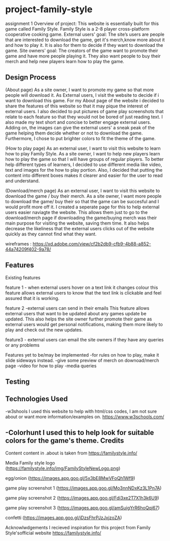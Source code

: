 # project-family-style
assignment 1 
Overview of project: This website is essentially built for this game called Family Style. Family Style is a 2-8 player cross-platform cooperative cooking game. 
External users' goal: The site’s users are people that are interested to download the game, get it's merch,know more about it and how to play it. It is also for them to decide if they want to download the game. 
Site owners' goal: The creators of the game want to promote their game and have more people playing it. They also want people to buy their merch and help new players learn how to play the game. 


Design Process
-------------------
(About page)
As a site owner, I want to promote my game so that more people will download it. As External users, I visit the website to decide if i want to download this game.
For my About page of the website i decided to share the features of this website so that it may pique the interest of external users. I also decided to put pictures of game play screenshots that relate to each feature so that they would not be bored of just reading text. I also made my text short and concise to better engage external users. Adding on, the images can give the external users' a sneak peak of the game helping them decide whether or not to download the game.
Furthermore, I chose to put brighter colors to fit the theme of the game.

(How to play page)
As an external user, I want to visit this website to learn how to play Family Style.
As a site owner, I want to help new players learn how to play the game so that I will have groups of regular players.
To better help different types of learners, I decided to use different media like video, text and images for the how to play portion. Also, I decided that putting the content into different boxes makes it clearer and easier for the user to read and understand. 

(Download/merch page)
As an external user, I want to visit this website to download the game / buy their merch.
As a site owner, I want more people to download the game/ buy their so that the game can be succesful and I would profit more off it.
I created a seperate page for this to help external users easier naviagte the website. This allows them just to go to the download/merch page if downloading the game/buying merch was their main purpose for visiting the website, saving them time. It also helps decrease the likeliness that the external users clicks out of the website quickly as they cannot find what they want. 

wireframes : https://xd.adobe.com/view/cf2b2db9-cfb9-4b88-a852-44a74209f402-9a78/ 


Features
----------
Existing features

feature 1 - when external users hover on a text link it changes colour
this feature allows external users to know that the text link is clickable and feel assured that it is working.

feature 2 -external users can send in their emails
This feature allows external users that want to be updated about any games update be updated. This also helps the site owner further promote their game as external users would get personal notifications, making them more likely to play and check out the new updates.

feature3 - external users can email the site owners if they have any queries or any problems

Features yet to be/may be implemented
-for rules on how to play, make it slide sideways instead.
-give some preview of merch on downoad/merch page
-video for how to play
-media queries 

Testing
--------



Technologies Used
------------------
-w3shools
   I used this website to help with html/css codes, I am not sure about or want more information/examples on.
   https://www.w3schools.com/ 

-Colorhunt 
  I used this to help look for suitable colors for the game's theme.
Credits
----------
Content
content in .about is taken from https://familystyle.info/ 

Media
Family style logo (https://familystyle.info/img/FamilyStyleNewLogo.png)

egg/onion (https://images.app.goo.gl/5x3bE8MwVFoQh1Wf9)

game play screenshot 1 (https://images.app.goo.gl/Mo3nnNDxKz3L1Pn7A)

game play screenshot 2 (https://images.app.goo.gl/Fdi3xe2T7X1h3k6U9)

game play screenshot 3 (https://images.app.goo.gl/amSuigYrR6hoQqj67)

confetti (https://images.app.goo.gl/iDzsFhrPJzJxjzoZA)

Acknowlwdgements
I recieved inspiration for this project from Family Style'sofficial website https://familystyle.info/ 
